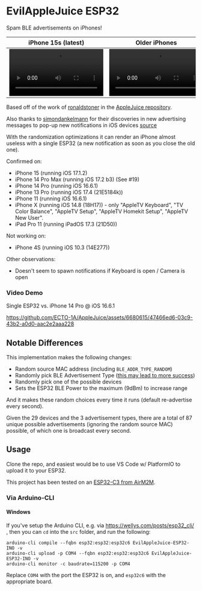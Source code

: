 # EvilAppleJuice ESP32

Spam BLE advertisements on iPhones!

|iPhone 15s (latest)|Older iPhones|
|-------------------|-------------|
|<video controls width="250" src="https://user-images.githubusercontent.com/6680615/274864225-53ed6d7c-0569-4f22-b55b-bc9973c4bc93.mp4"></video>|<video controls width="250" src="https://user-images.githubusercontent.com/6680615/274864287-c6e871fd-9fdf-4507-ae21-a566beead5cc.mp4"></video>|

Based off of the work of [ronaldstoner](https://github.com/ronaldstoner) in the [AppleJuice repository](https://github.com/ECTO-1A/AppleJuice/blob/e6a61f6a199075f5bb5b1a00768e317571d25bb9/ESP32-Arduino/applejuice.ino).

Also thanks to [simondankelmann](https://github.com/simondankelmann) for their discoveries in new advertising messages to pop-up new notifications in iOS devices [source](https://github.com/simondankelmann/Bluetooth-LE-Spam/blob/main/app/src/main/java/de/simon/dankelmann/bluetoothlespam/AdvertisementSetGenerators/ContinuityActionModalAdvertisementSetGenerator.kt)

With the randomization optimizations it can render an iPhone almost useless with a single ESP32 (a new notification as soon as you close the old one).

Confirmed on:
* iPhone 15 (running iOS 17.1.2)
* iPhone 14 Pro Max (running iOS 17.2 b3) (See #19)
* iPhone 14 Pro (running iOS 16.6.1)
* iPhone 13 Pro (running iOS 17.4 (21E5184k))
* iPhone 11 (running iOS 16.6.1)
* iPhone X (running iOS 14.8 (18H17)) - only "AppleTV Keyboard", "TV Color Balance", "AppleTV Setup", "AppleTV Homekit Setup", "AppleTV New User".
* iPad Pro 11 (running iPadOS 17.3 (21D50))

Not working on:
* iPhone 4S (running iOS 10.3 (14E277))

Other observations:
* Doesn't seem to spawn notifications if Keyboard is open / Camera is open

### Video Demo

Single ESP32 vs. iPhone 14 Pro @ iOS 16.6.1

https://github.com/ECTO-1A/AppleJuice/assets/6680615/47466ed6-03c9-43b2-a0d0-aac2e2aaa228

## Notable Differences

This implementation makes the following changes:

* Random source MAC address (including `BLE_ADDR_TYPE_RANDOM`)
* Randomly pick BLE Advertisement Type ([this may lead to more success](https://github.com/ECTO-1A/AppleJuice/pull/25))
* Randomly pick one of the possible devices
* Sets the ESP32 BLE Power to the maximum (9dBm) to increase range

And it makes these random choices every time it runs (default re-advertise every second).

Given the 29 devices and the 3 advertisement types, there are a total of 87 unique possible advertisements (ignoring the random source MAC) possible, of which one is broadcast every second.

## Usage

Clone the repo, and easiest would be to use VS Code w/ PlatformIO to upload it to your ESP32.

This project has been tested on an [ESP32-C3 from AirM2M](https://wiki.luatos.com/chips/esp32c3/board.html).

### Via Arduino-CLI

#### Windows

If you've setup the Arduino CLI, e.g. via https://wellys.com/posts/esp32_cli/ , then you can `cd` into the `src` folder, and run the following:

```
arduino-cli compile --fqbn esp32:esp32:esp32c6 EvilAppleJuice-ESP32-INO -v
arduino-cli upload -p COM4 --fqbn esp32:esp32:esp32c6 EvilAppleJuice-ESP32-INO -v
arduino-cli monitor -c baudrate=115200 -p COM4
```

Replace `COM4` with the port the ESP32 is on, and `esp32c6` with the appropriate board.
